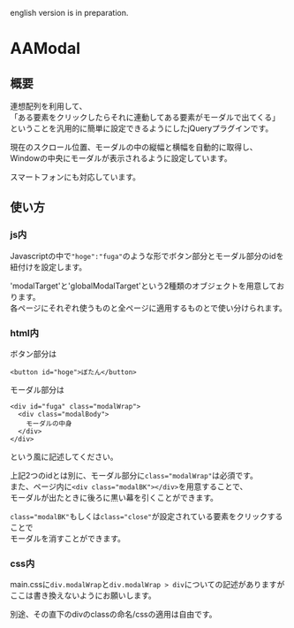 english version is in preparation.


# AAModal

## 概要

連想配列を利用して、  
「ある要素をクリックしたらそれに連動してある要素がモーダルで出てくる」  
ということを汎用的に簡単に設定できるようにしたjQueryプラグインです。  

現在のスクロール位置、モーダルの中の縦幅と横幅を自動的に取得し、  
Windowの中央にモーダルが表示されるように設定しています。

スマートフォンにも対応しています。  


## 使い方

### js内

Javascriptの中で`"hoge":"fuga"`のような形でボタン部分とモーダル部分のidを紐付けを設定します。  

'modalTarget'と'globalModalTarget'という2種類のオブジェクトを用意しております。  
各ページにそれぞれ使うものと全ページに適用するものとで使い分けられます。

### html内

ボタン部分は  
```
<button id="hoge">ぼたん</button>
```
モーダル部分は  
```
<div id="fuga" class="modalWrap">
  <div class="modalBody">
    モーダルの中身
  </div>
</div>
```
という風に記述してください。  

上記2つのidとは別に、モーダル部分に`class="modalWrap"`は必須です。  
また、ページ内に`<div class="modalBK"></div>`を用意することで、  
モーダルが出たときに後ろに黒い幕を引くことができます。

`class="modalBK"`もしくは`class="close"`が設定されている要素をクリックすることで  
モーダルを消すことができます。

### css内

main.cssに`div.modalWrap`と`div.modalWrap > div`についての記述がありますがここは書き換えないようにお願いします。  

別途、その直下のdivのclassの命名/cssの適用は自由です。  

